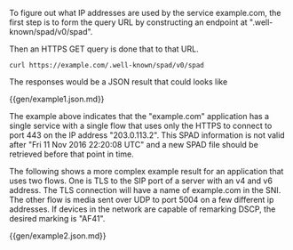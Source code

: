 
To figure out what IP addresses are used by the service example.com,
the first step is to form the query URL by constructing an endpoint at
".well-known/spad/v0/spad".

Then an HTTPS GET query is done that to that URL.

~~~
curl https://example.com/.well-known/spad/v0/spad
~~~

The responses would be a JSON result that could looks like

{{gen/example1.json.md}}

The example above  indicates that the "example.com" application has a
single service with a single flow that uses only the HTTPS to connect to
port 443 on the IP address "203.0.113.2".  This SPAD information is
not valid after "Fri 11 Nov 2016 22:20:08 UTC" and a new SPAD file
should be retrieved before that point in time. 

The following shows a more complex example result for an application
that uses two flows. One is TLS to the SIP port of a server with an v4
and v6 address. The TLS connection will have a name of example.com in
the SNI.  The other flow is media sent over UDP to port 5004 on a few
different ip addresses. If devices in the network are capable of
remarking DSCP, the desired marking is "AF41".


{{gen/example2.json.md}}


